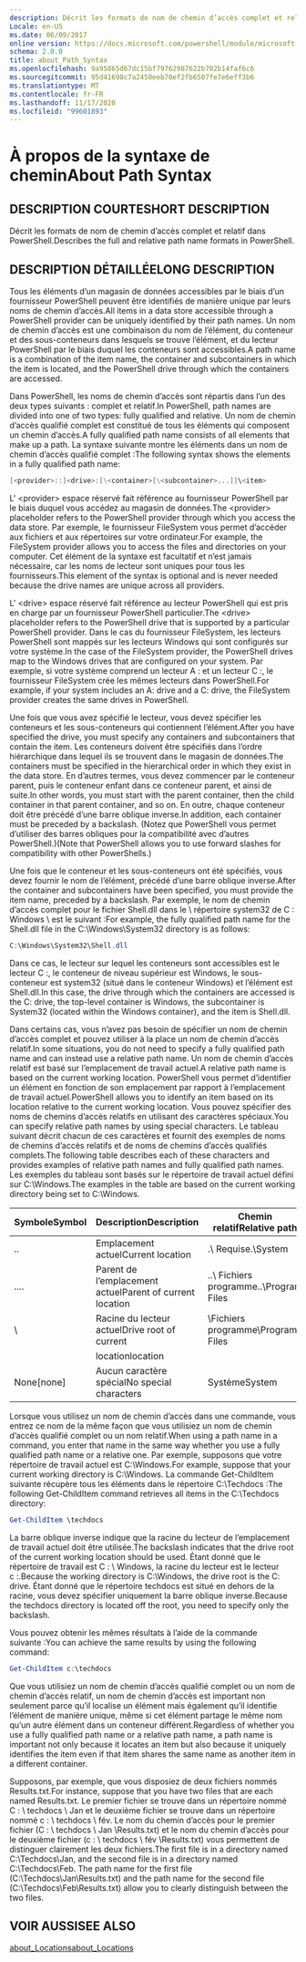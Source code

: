 ```yaml
---
description: Décrit les formats de nom de chemin d’accès complet et relatif dans PowerShell.
Locale: en-US
ms.date: 06/09/2017
online version: https://docs.microsoft.com/powershell/module/microsoft.powershell.core/about/about_path_syntax?view=powershell-7.2&WT.mc_id=ps-gethelp
schema: 2.0.0
title: about_Path_Syntax
ms.openlocfilehash: 9a95865d67dc15bf79762987622b702b14faf6c6
ms.sourcegitcommit: 95d41698c7a2450eeb70ef2fb6507fe7e6eff3b6
ms.translationtype: MT
ms.contentlocale: fr-FR
ms.lasthandoff: 11/17/2020
ms.locfileid: "99601893"
---
```

# <a name="about-path-syntax"></a><span data-ttu-id="1853d-103">À propos de la syntaxe de chemin</span><span class="sxs-lookup"><span data-stu-id="1853d-103">About Path Syntax</span></span>

## <a name="short-description"></a><span data-ttu-id="1853d-104">DESCRIPTION COURTE</span><span class="sxs-lookup"><span data-stu-id="1853d-104">SHORT DESCRIPTION</span></span>
<span data-ttu-id="1853d-105">Décrit les formats de nom de chemin d’accès complet et relatif dans PowerShell.</span><span class="sxs-lookup"><span data-stu-id="1853d-105">Describes the full and relative path name formats in  PowerShell.</span></span>

## <a name="long-description"></a><span data-ttu-id="1853d-106">DESCRIPTION DÉTAILLÉE</span><span class="sxs-lookup"><span data-stu-id="1853d-106">LONG DESCRIPTION</span></span>

<span data-ttu-id="1853d-107">Tous les éléments d’un magasin de données accessibles par le biais d’un fournisseur PowerShell peuvent être identifiés de manière unique par leurs noms de chemin d’accès.</span><span class="sxs-lookup"><span data-stu-id="1853d-107">All items in a data store accessible through a PowerShell provider can be uniquely identified by their path names.</span></span> <span data-ttu-id="1853d-108">Un nom de chemin d’accès est une combinaison du nom de l’élément, du conteneur et des sous-conteneurs dans lesquels se trouve l’élément, et du lecteur PowerShell par le biais duquel les conteneurs sont accessibles.</span><span class="sxs-lookup"><span data-stu-id="1853d-108">A path name is a combination of the item name, the container and subcontainers in which the item is located, and the PowerShell drive through which the containers are accessed.</span></span>

<span data-ttu-id="1853d-109">Dans PowerShell, les noms de chemin d’accès sont répartis dans l’un des deux types suivants : complet et relatif.</span><span class="sxs-lookup"><span data-stu-id="1853d-109">In PowerShell, path names are divided into one of two types: fully qualified and relative.</span></span> <span data-ttu-id="1853d-110">Un nom de chemin d’accès qualifié complet est constitué de tous les éléments qui composent un chemin d’accès.</span><span class="sxs-lookup"><span data-stu-id="1853d-110">A fully qualified path name consists of all elements that make up a path.</span></span> <span data-ttu-id="1853d-111">La syntaxe suivante montre les éléments dans un nom de chemin d’accès qualifié complet :</span><span class="sxs-lookup"><span data-stu-id="1853d-111">The following syntax shows the elements in a fully qualified path name:</span></span>

```powershell
[<provider>::]<drive>:[\<container>[\<subcontainer>...]]\<item>
```

<span data-ttu-id="1853d-112">L' \<provider\> espace réservé fait référence au fournisseur PowerShell par le biais duquel vous accédez au magasin de données.</span><span class="sxs-lookup"><span data-stu-id="1853d-112">The \<provider\> placeholder refers to the PowerShell provider through which you access the data store.</span></span> <span data-ttu-id="1853d-113">Par exemple, le fournisseur FileSystem vous permet d’accéder aux fichiers et aux répertoires sur votre ordinateur.</span><span class="sxs-lookup"><span data-stu-id="1853d-113">For example, the FileSystem provider allows you to access the files and directories on your computer.</span></span> <span data-ttu-id="1853d-114">Cet élément de la syntaxe est facultatif et n’est jamais nécessaire, car les noms de lecteur sont uniques pour tous les fournisseurs.</span><span class="sxs-lookup"><span data-stu-id="1853d-114">This element of the syntax is optional and is never needed because the drive names are unique across all providers.</span></span>

<span data-ttu-id="1853d-115">L' \<drive\> espace réservé fait référence au lecteur PowerShell qui est pris en charge par un fournisseur PowerShell particulier.</span><span class="sxs-lookup"><span data-stu-id="1853d-115">The \<drive\> placeholder refers to the PowerShell drive that is supported by a particular PowerShell provider.</span></span> <span data-ttu-id="1853d-116">Dans le cas du fournisseur FileSystem, les lecteurs PowerShell sont mappés sur les lecteurs Windows qui sont configurés sur votre système.</span><span class="sxs-lookup"><span data-stu-id="1853d-116">In the case of the FileSystem provider, the PowerShell drives map to the Windows drives that are configured on your system.</span></span> <span data-ttu-id="1853d-117">Par exemple, si votre système comprend un lecteur A : et un lecteur C :, le fournisseur FileSystem crée les mêmes lecteurs dans PowerShell.</span><span class="sxs-lookup"><span data-stu-id="1853d-117">For example, if your system includes an A: drive and a C: drive, the FileSystem provider creates the same drives in PowerShell.</span></span>

<span data-ttu-id="1853d-118">Une fois que vous avez spécifié le lecteur, vous devez spécifier les conteneurs et les sous-conteneurs qui contiennent l’élément.</span><span class="sxs-lookup"><span data-stu-id="1853d-118">After you have specified the drive, you must specify any containers and subcontainers that contain the item.</span></span> <span data-ttu-id="1853d-119">Les conteneurs doivent être spécifiés dans l’ordre hiérarchique dans lequel ils se trouvent dans le magasin de données.</span><span class="sxs-lookup"><span data-stu-id="1853d-119">The containers must be specified in the hierarchical order in which they exist in the data store.</span></span> <span data-ttu-id="1853d-120">En d’autres termes, vous devez commencer par le conteneur parent, puis le conteneur enfant dans ce conteneur parent, et ainsi de suite.</span><span class="sxs-lookup"><span data-stu-id="1853d-120">In other words, you must start with the parent container, then the child container in that parent container, and so on.</span></span> <span data-ttu-id="1853d-121">En outre, chaque conteneur doit être précédé d’une barre oblique inverse.</span><span class="sxs-lookup"><span data-stu-id="1853d-121">In addition, each container must be preceded by a backslash.</span></span> <span data-ttu-id="1853d-122">(Notez que PowerShell vous permet d’utiliser des barres obliques pour la compatibilité avec d’autres PowerShell.)</span><span class="sxs-lookup"><span data-stu-id="1853d-122">(Note that PowerShell allows you to use forward slashes for compatibility with other PowerShells.)</span></span>

<span data-ttu-id="1853d-123">Une fois que le conteneur et les sous-conteneurs ont été spécifiés, vous devez fournir le nom de l’élément, précédé d’une barre oblique inverse.</span><span class="sxs-lookup"><span data-stu-id="1853d-123">After the container and subcontainers have been specified, you must provide the item name, preceded by a backslash.</span></span> <span data-ttu-id="1853d-124">Par exemple, le nom de chemin d’accès complet pour le fichier Shell.dll dans le \\ répertoire system32 de C : Windows \\ est le suivant :</span><span class="sxs-lookup"><span data-stu-id="1853d-124">For example, the fully qualified path name for the Shell.dll file in the C:\\Windows\\System32 directory is as follows:</span></span>

```powershell
C:\Windows\System32\Shell.dll
```

<span data-ttu-id="1853d-125">Dans ce cas, le lecteur sur lequel les conteneurs sont accessibles est le lecteur C :, le conteneur de niveau supérieur est Windows, le sous-conteneur est system32 (situé dans le conteneur Windows) et l’élément est Shell.dll.</span><span class="sxs-lookup"><span data-stu-id="1853d-125">In this case, the drive through which the containers are accessed is the C: drive, the top-level container is Windows, the subcontainer is System32 (located within the Windows container), and the item is Shell.dll.</span></span>

<span data-ttu-id="1853d-126">Dans certains cas, vous n’avez pas besoin de spécifier un nom de chemin d’accès complet et pouvez utiliser à la place un nom de chemin d’accès relatif.</span><span class="sxs-lookup"><span data-stu-id="1853d-126">In some situations, you do not need to specify a fully qualified path name and can instead use a relative path name.</span></span> <span data-ttu-id="1853d-127">Un nom de chemin d’accès relatif est basé sur l’emplacement de travail actuel.</span><span class="sxs-lookup"><span data-stu-id="1853d-127">A relative path name is based on the current working location.</span></span> <span data-ttu-id="1853d-128">PowerShell vous permet d’identifier un élément en fonction de son emplacement par rapport à l’emplacement de travail actuel.</span><span class="sxs-lookup"><span data-stu-id="1853d-128">PowerShell allows you to identify an item based on its location relative to the current working location.</span></span> <span data-ttu-id="1853d-129">Vous pouvez spécifier des noms de chemins d’accès relatifs en utilisant des caractères spéciaux.</span><span class="sxs-lookup"><span data-stu-id="1853d-129">You can specify relative path names by using special characters.</span></span> <span data-ttu-id="1853d-130">Le tableau suivant décrit chacun de ces caractères et fournit des exemples de noms de chemins d’accès relatifs et de noms de chemins d’accès qualifiés complets.</span><span class="sxs-lookup"><span data-stu-id="1853d-130">The following table describes each of these characters and provides examples of relative path names and fully qualified path names.</span></span> <span data-ttu-id="1853d-131">Les exemples du tableau sont basés sur le répertoire de travail actuel défini sur C:\Windows.</span><span class="sxs-lookup"><span data-stu-id="1853d-131">The examples in the table are based on the current working directory being set to C:\Windows.</span></span>

|<span data-ttu-id="1853d-132">Symbole</span><span class="sxs-lookup"><span data-stu-id="1853d-132">Symbol</span></span>|<span data-ttu-id="1853d-133">Description</span><span class="sxs-lookup"><span data-stu-id="1853d-133">Description</span></span>               |<span data-ttu-id="1853d-134">Chemin relatif</span><span class="sxs-lookup"><span data-stu-id="1853d-134">Relative path</span></span>    |<span data-ttu-id="1853d-135">Le chemin d'accès complet</span><span class="sxs-lookup"><span data-stu-id="1853d-135">Full path</span></span>          |
|------|--------------------------|-----------------|-------------------|
|<span data-ttu-id="1853d-136">.</span><span class="sxs-lookup"><span data-stu-id="1853d-136">.</span></span>     |<span data-ttu-id="1853d-137">Emplacement actuel</span><span class="sxs-lookup"><span data-stu-id="1853d-137">Current location</span></span>          |<span data-ttu-id="1853d-138">.\\ Requise</span><span class="sxs-lookup"><span data-stu-id="1853d-138">.\\System</span></span>        |<span data-ttu-id="1853d-139">c : \\ \\ système Windows</span><span class="sxs-lookup"><span data-stu-id="1853d-139">c:\\Windows\\System</span></span>|
|<span data-ttu-id="1853d-140">..</span><span class="sxs-lookup"><span data-stu-id="1853d-140">..</span></span>    |<span data-ttu-id="1853d-141">Parent de l’emplacement actuel</span><span class="sxs-lookup"><span data-stu-id="1853d-141">Parent of current location</span></span>|<span data-ttu-id="1853d-142">..\\ Fichiers programme</span><span class="sxs-lookup"><span data-stu-id="1853d-142">..\\Program Files</span></span>|<span data-ttu-id="1853d-143">c : \\ Program Files</span><span class="sxs-lookup"><span data-stu-id="1853d-143">c:\\Program Files</span></span>  |
|\     |<span data-ttu-id="1853d-144">Racine du lecteur actuel</span><span class="sxs-lookup"><span data-stu-id="1853d-144">Drive root of current</span></span>     |<span data-ttu-id="1853d-145">\\Fichiers programme</span><span class="sxs-lookup"><span data-stu-id="1853d-145">\\Program Files</span></span>  |<span data-ttu-id="1853d-146">c : \\ Program Files</span><span class="sxs-lookup"><span data-stu-id="1853d-146">c:\\Program Files</span></span>  |
|      |<span data-ttu-id="1853d-147">location</span><span class="sxs-lookup"><span data-stu-id="1853d-147">location</span></span>                  |                 |                   |
|<span data-ttu-id="1853d-148">None</span><span class="sxs-lookup"><span data-stu-id="1853d-148">[none]</span></span>|<span data-ttu-id="1853d-149">Aucun caractère spécial</span><span class="sxs-lookup"><span data-stu-id="1853d-149">No special characters</span></span>     |<span data-ttu-id="1853d-150">Système</span><span class="sxs-lookup"><span data-stu-id="1853d-150">System</span></span>           |<span data-ttu-id="1853d-151">c : \\ \\ système Windows</span><span class="sxs-lookup"><span data-stu-id="1853d-151">c:\\Windows\\System</span></span>|

<span data-ttu-id="1853d-152">Lorsque vous utilisez un nom de chemin d’accès dans une commande, vous entrez ce nom de la même façon que vous utilisiez un nom de chemin d’accès qualifié complet ou un nom relatif.</span><span class="sxs-lookup"><span data-stu-id="1853d-152">When using a path name in a command, you enter that name in the same way whether you use a fully qualified path name or a relative one.</span></span> <span data-ttu-id="1853d-153">Par exemple, supposons que votre répertoire de travail actuel est C:\Windows.</span><span class="sxs-lookup"><span data-stu-id="1853d-153">For example, suppose that your current working directory is C:\Windows.</span></span> <span data-ttu-id="1853d-154">La commande Get-ChildItem suivante récupère tous les éléments dans le répertoire C:\Techdocs :</span><span class="sxs-lookup"><span data-stu-id="1853d-154">The following Get-ChildItem command retrieves all items in the C:\Techdocs directory:</span></span>

```powershell
Get-ChildItem \techdocs
```

<span data-ttu-id="1853d-155">La barre oblique inverse indique que la racine du lecteur de l’emplacement de travail actuel doit être utilisée.</span><span class="sxs-lookup"><span data-stu-id="1853d-155">The backslash indicates that the drive root of the current working location should be used.</span></span> <span data-ttu-id="1853d-156">Étant donné que le répertoire de travail est C : \\ Windows, la racine du lecteur est le lecteur c :.</span><span class="sxs-lookup"><span data-stu-id="1853d-156">Because the working directory is C:\\Windows, the drive root is the C: drive.</span></span> <span data-ttu-id="1853d-157">Étant donné que le répertoire techdocs est situé en dehors de la racine, vous devez spécifier uniquement la barre oblique inverse.</span><span class="sxs-lookup"><span data-stu-id="1853d-157">Because the techdocs directory is located off the root, you need to specify only the backslash.</span></span>

<span data-ttu-id="1853d-158">Vous pouvez obtenir les mêmes résultats à l’aide de la commande suivante :</span><span class="sxs-lookup"><span data-stu-id="1853d-158">You can achieve the same results by using the following command:</span></span>

```powershell
Get-ChildItem c:\techdocs
```

<span data-ttu-id="1853d-159">Que vous utilisiez un nom de chemin d’accès qualifié complet ou un nom de chemin d’accès relatif, un nom de chemin d’accès est important non seulement parce qu’il localise un élément mais également qu’il identifie l’élément de manière unique, même si cet élément partage le même nom qu’un autre élément dans un conteneur différent.</span><span class="sxs-lookup"><span data-stu-id="1853d-159">Regardless of whether you use a fully qualified path name or a relative path name, a path name is important not only because it locates an item but also because it uniquely identifies the item even if that item shares the same name as another item in a different container.</span></span>

<span data-ttu-id="1853d-160">Supposons, par exemple, que vous disposiez de deux fichiers nommés Results.txt.</span><span class="sxs-lookup"><span data-stu-id="1853d-160">For instance, suppose that you have two files that are each named Results.txt.</span></span>
<span data-ttu-id="1853d-161">Le premier fichier se trouve dans un répertoire nommé C : \\ techdocs \\ Jan et le deuxième fichier se trouve dans un répertoire nommé c : \\ techdocs \\ fév. Le nom du chemin d’accès pour le premier fichier (C : \\ techdocs \\ Jan \\Results.txt) et le nom du chemin d’accès pour le deuxième fichier (c : \\ techdocs \\ fév \\Results.txt) vous permettent de distinguer clairement les deux fichiers.</span><span class="sxs-lookup"><span data-stu-id="1853d-161">The first file is in a directory named C:\\Techdocs\\Jan, and the second file is in a directory named C:\\Techdocs\\Feb. The path name for the first file (C:\\Techdocs\\Jan\\Results.txt) and the path name for the second file (C:\\Techdocs\\Feb\\Results.txt) allow you to clearly distinguish between the two files.</span></span>

## <a name="see-also"></a><span data-ttu-id="1853d-162">VOIR AUSSI</span><span class="sxs-lookup"><span data-stu-id="1853d-162">SEE ALSO</span></span>

[<span data-ttu-id="1853d-163">about_Locations</span><span class="sxs-lookup"><span data-stu-id="1853d-163">about_Locations</span></span>](about_Locations.md)

